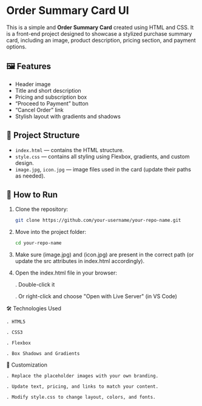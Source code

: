 # Order Summary Card UI

This is a simple and **Order Summary Card** created using HTML and CSS. It is a front-end project designed to showcase a stylized purchase summary card, including an image, product description, pricing section, and payment options.

## 🖼️ Features

- Header image
- Title and short description
- Pricing and subscription box
- “Proceed to Payment” button
- “Cancel Order” link
- Stylish layout with gradients and shadows

## 📁 Project Structure

- `index.html` — contains the HTML structure.
- `style.css` — contains all styling using Flexbox, gradients, and custom design.
- `image.jpg`, `icon.jpg` — image files used in the card (update their paths as needed).

## 🚀 How to Run

1. Clone the repository:
   ```bash
   git clone https://github.com/your-username/your-repo-name.git
   
 2. Move into the project folder:
    ```bash
    cd your-repo-name
    
 3. Make sure (image.jpg) and (icon.jpg) are present in the correct path (or update the src attributes in index.html accordingly).

 4. Open the index.html file in your browser:
    
    . Double-click it

    . Or right-click and choose "Open with Live Server" (in VS Code)


 🛠️ Technologies Used
   
    . HTML5

    . CSS3

    . Flexbox

    . Box Shadows and Gradients

 📌 Customization

    . Replace the placeholder images with your own branding.

    . Update text, pricing, and links to match your content.

    . Modify style.css to change layout, colors, and fonts.






